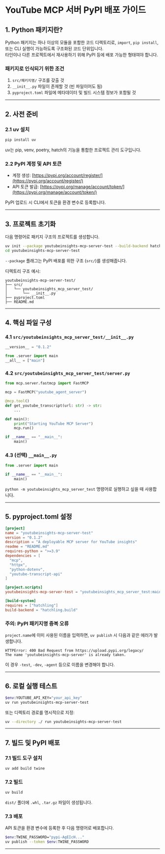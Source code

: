 
# YouTube MCP 서버 PyPI 배포 가이드  

## 1. Python 패키지란?

Python 패키지는 하나 이상의 모듈을 포함한 코드 디렉토리로, `import`, `pip install`, 또는 CLI 실행이 가능하도록 구조화된 코드 단위입니다.  
타인이나 다른 프로젝트에서 재사용하기 위해 PyPI 등에 배포 가능한 형태여야 합니다.

### 패키지로 인식되기 위한 조건

1. `src/패키지명/` 구조를 갖출 것
2. `__init__.py` 파일이 존재할 것 (빈 파일이어도 됨)
3. `pyproject.toml` 파일에 메타데이터 및 빌드 시스템 정보가 포함될 것

---

## 2. 사전 준비

### 2.1 uv 설치

```bash
pip install uv
````

uv는 pip, venv, poetry, hatch의 기능을 통합한 프로젝트 관리 도구입니다.

### 2.2 PyPI 계정 및 API 토큰

* 계정 생성: [https://pypi.org/account/register/](https://pypi.org/account/register/)
* API 토큰 발급: [https://pypi.org/manage/account/token/](https://pypi.org/manage/account/token/)

PyPI 업로드 시 CLI에서 토큰을 환경 변수로 등록합니다.

---

## 3. 프로젝트 초기화

다음 명령어로 패키지 구조의 프로젝트를 생성합니다.

```bash
uv init --package youtubeinsights-mcp-server-test --build-backend hatch
cd youtubeinsights-mcp-server-test
```

`--package` 플래그는 PyPI 배포를 위한 구조 (`src/`)를 생성해줍니다.

디렉토리 구조 예시:

```
youtubeinsights-mcp-server-test/
├── src/
│   └── youtubeinsights_mcp_server_test/
│       └── __init__.py
├── pyproject.toml
├── README.md
```

---

## 4. 핵심 파일 구성

### 4.1 `src/youtubeinsights_mcp_server_test/__init__.py`

```python
__version__ = "0.1.2"

from .server import main
__all__ = ["main"]
```

### 4.2 `src/youtubeinsights_mcp_server_test/server.py`

```python
from mcp.server.fastmcp import FastMCP

mcp = FastMCP("youtube_agent_server")

@mcp.tool()
def get_youtube_transcript(url: str) -> str:
    ...

def main():
    print("Starting YouTube MCP Server")
    mcp.run()

if __name__ == "__main__":
    main()
```

### 4.3 (선택) `__main__.py`

```python
from .server import main

if __name__ == "__main__":
    main()
```

`python -m youtubeinsights_mcp_server_test` 명령어로 실행하고 싶을 때 사용합니다.

---

## 5. pyproject.toml 설정

```toml
[project]
name = "youtubeinsights-mcp-server-test"
version = "0.1.2"
description = "A deployable MCP server for YouTube insights"
readme = "README.md"
requires-python = ">=3.9"
dependencies = [
  "mcp",
  "httpx",
  "python-dotenv",
  "youtube-transcript-api"
]

[project.scripts]
youtubeinsights-mcp-server-test = "youtubeinsights_mcp_server_test:main"

[build-system]
requires = ["hatchling"]
build-backend = "hatchling.build"
```

### 주의: PyPI 패키지명 중복 오류

`project.name`에 이미 사용된 이름을 입력하면, `uv publish` 시 다음과 같은 에러가 발생합니다.

```
HTTPError: 400 Bad Request from https://upload.pypi.org/legacy/
The name 'youtubeinsights-mcp-server' is already taken.
```

이 경우 `-test`, `-dev`, `-agent` 등으로 이름을 변경해야 합니다.

---

## 6. 로컬 실행 테스트

```bash
$env:YOUTUBE_API_KEY="your_api_key"
uv run youtubeinsights-mcp-server-test
```

또는 디렉토리 경로를 명시적으로 지정:

```bash
uv --directory ./ run youtubeinsights-mcp-server-test
```

---

## 7. 빌드 및 PyPI 배포

### 7.1 빌드 도구 설치

```bash
uv add build twine
```

### 7.2 빌드

```bash
uv build
```

`dist/` 폴더에 `.whl`, `.tar.gz` 파일이 생성됩니다.

### 7.3 배포

API 토큰을 환경 변수에 등록한 후 다음 명령어로 배포합니다.

```bash
$env:TWINE_PASSWORD="pypi-AgEIcH..."
uv publish --token $env:TWINE_PASSWORD
```

---




